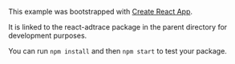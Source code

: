 This example was bootstrapped with [Create React App](https://github.com/facebook/create-react-app).

It is linked to the react-adtrace package in the parent directory for development purposes.

You can run `npm install` and then `npm start` to test your package.
